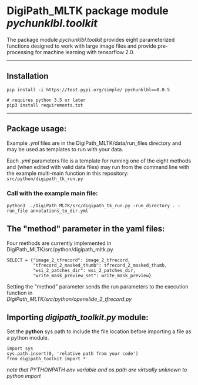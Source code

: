 # DigiPath_MLTK package module _*pychunklbl.toolkit*_
The package module _*pychunklbl.toolkit*_ provides eight parameterized functions designed to work with large image files and provide pre-processing for machine learning with tensorflow 2.0.

****
## Installation
```
pip install -i https://test.pypi.org/simple/ pychunklbl==0.0.5

# requires python 3.5 or later
pip3 install requirements.txt
```
****
## Package usage:
Example *.yml* files are in the DigiPath_MLTK/data/run_files directory and may be used as templates to run with your data.

Each *.yml* parameters file is a template for running one of the eight methods and (when edited with valid data files) may run from the command line with the example multi-main function in this repository: <br>
`src/python/digipath_tk_run.py`
### Call with the example main file:
```
python3 ../DigiPath_MLTK/src/digipath_tk_run.py -run_directory . -run_file annotations_to_dir.yml
```

## The "method" parameter in the yaml files:
Four methods are currently implemented in DigiPath_MLTK/src/python/digipath_mltk.py. <br>
```
SELECT = {"image_2_tfrecord": image_2_tfrecord,
          "tfrecord_2_masked_thumb": tfrecord_2_masked_thumb,
          "wsi_2_patches_dir": wsi_2_patches_dir,
          "write_mask_preview_set": write_mask_preview}
```
Setting the "method" parameter sends the run parameters to the execution function in <br>
  _DigiPath_MLTK/src/python/openslide_2_tfrecord.py_ <br>

## Importing _digipath_toolkit.py_ module:
Set the __python__ sys path to include the file location before importing a file as a python module. <br>
```
import sys
sys.path.insert(0, 'relative path from your code')
from digipath_toolkit import *
```
_note that PYTHONPATH env variable and os.path are virtually unknown to python import_
